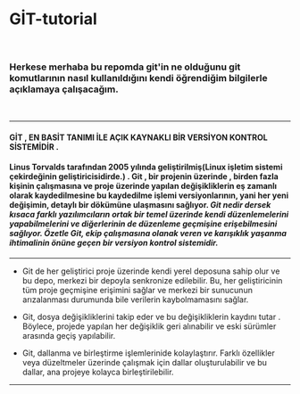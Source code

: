 <h1>GİT-tutorial</h1> 
<br>

### __Herkese merhaba bu repomda git'in ne olduğunu git komutlarının nasıl kullanıldığını kendi öğrendiğim bilgilerle açıklamaya çalışacağım.__

<br> 

---

#### __GİT , EN BASİT TANIMI İLE AÇIK KAYNAKLI BİR VERSİYON KONTROL SİSTEMİDİR__ . 
#### Linus Torvalds tarafından 2005 yılında geliştirilmiş(Linux işletim sistemi çekirdeğinin geliştiricisidirde.) . Git , bir projenin üzerinde , birden fazla kişinin çalışmasına ve proje üzerinde yapılan değişikliklerin eş zamanlı olarak kaydedilmesine bu kaydedilme işlemi versiyonlarının, yani her yeni değişimin, detaylı bir dökümüne ulaşmasını sağlıyor. **_Git nedir dersek kısaca farklı yazılımcıların ortak bir temel üzerinde kendi düzenlemelerini yapabilmelerini ve diğerlerinin de düzenleme geçmişine erişebilmesini sağlıyor. Özetle Git, ekip çalışmasına olanak veren ve karışıklık yaşanma ihtimalinin önüne geçen bir versiyon kontrol sistemidir._**

---

* Git de her geliştirici proje üzerinde kendi yerel deposuna sahip olur ve bu depo, merkezi bir depoyla senkronize edilebilir. Bu, her geliştiricinin tüm proje geçmişine erişimini sağlar ve merkezi bir sunucunun arızalanması durumunda bile verilerin kaybolmamasını sağlar.<br>

*   Git, dosya değişikliklerini takip eder ve bu değişikliklerin kaydını tutar . Böylece, projede yapılan her değişiklik geri alınabilir ve eski sürümler arasında geçiş yapılabilir.<br>

*   Git, dallanma ve birleştirme işlemlerinide kolaylaştırır. Farklı özellikler veya düzeltmeler üzerinde çalışmak için dallar oluşturulabilir ve bu dallar, ana projeye kolayca birleştirilebilir.

---

